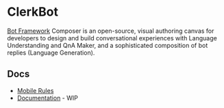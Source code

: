 ﻿# ClerkBot

[Bot Framework](https://dev.botframework.com/) Composer is an open-source, visual authoring canvas for developers to design and build conversational experiences with Language Understanding and QnA Maker, and a sophisticated composition of bot replies (Language Generation).

## Docs

- [Mobile Rules](https://docs.google.com/spreadsheets/d/1HjkYMhAgxAiYIaWoANTiFn6AVLGO3t9-C_EUzP6Sy0s/edit?usp=sharing)
- [Documentation](https://drive.google.com/file/d/17b5V0WznG5BwVEXx9rcryBQBdizLSp9K/view?usp=sharing) - WIP
